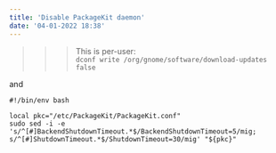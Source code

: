 ```yaml
---
title: 'Disable PackageKit daemon'
date: '04-01-2022 18:38'
---
```


>>> This is per-user:  
`dconf write /org/gnome/software/download-updates false`

and 

```
#!/bin/env bash

local pkc="/etc/PackageKit/PackageKit.conf"
sudo sed -i -e 's/^[#]BackendShutdownTimeout.*$/BackendShutdownTimeout=5/mig; s/^[#]ShutdownTimeout.*$/ShutdownTimeout=30/mig' "${pkc}"

```